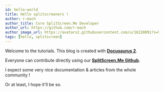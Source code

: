 ```yaml
---
id: hello-world
title: Hello splitscreeners !
author: r-mach
author_title: Core SplitScreen.Me Developer
author_url: https://github.com/r-mach
author_image_url: https://avatars2.githubusercontent.com/u/16228091?s=96&v=4
tags: [hello, splitscreen]
---
```


Welcome to the tutorials. This blog is created with [**Docusaurus 2**](https://v2.docusaurus.io/).

Everyone can contribute directly using our [**SplitScreen.Me Github**](https://github.com/SplitScreen-Me/splitscreenme-www). 

I expect some very nice documentation & articles from the whole community !

<!--truncate-->

Or at least, I hope it'll be so.